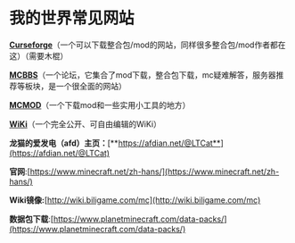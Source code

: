 # **我的世界常见网站**

[**Curseforge**](www.curseforge.com)（一个可以下载整合包/mod的网站，同样很多整合包/mod作者都在这）（需要木棍）

[**MCBBS**](www.mcbbs.net)（一个论坛，它集合了mod下载，整合包下载，mc疑难解答，服务器推荐等板块，是一个很全面的网站）

[**MCMOD**](www.mcmod.cn)（一个下载mod和一些实用小工具的地方）

[**WiKi**](https://minecraft-zh.gamepedia.com/Minecraft_Wiki)（一个完全公开、可自由编辑的WiKi）

**龙猫的爱发电（afd）主页：**[**https://afdian.net/@LTCat**](https://afdian.net/@LTCat)

**官网**:[https://www.minecraft.net/zh-hans/](https://www.minecraft.net/zh-hans/)

**Wiki镜像:**[http://wiki.biligame.com/mc](http://wiki.biligame.com/mc)

**数据包下载**:[https://www.planetminecraft.com/data-packs/](https://www.planetminecraft.com/data-packs/)